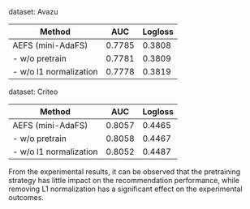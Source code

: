 
dataset: Avazu

| Method                 | AUC    | Logloss |
| ---------------------- | ------ | ------- |
| AEFS (mini-AdaFS)      | 0.7785 | 0.3808  |
| - w/o pretrain         | 0.7781 | 0.3809  |
| - w/o l1 normalization | 0.7778 | 0.3819  |

dataset: Criteo

| Method                 | AUC    | Logloss |
| ---------------------- | ------ | ------- |
| AEFS (mini-AdaFS)      | 0.8057 | 0.4465  |
| - w/o pretrain         | 0.8058 | 0.4467  |
| - w/o l1 normalization | 0.8052 | 0.4487  |

From the experimental results, 
it can be observed that the pretraining strategy has little impact on the recommendation performance, while removing L1 normalization has a significant effect on the experimental outcomes.